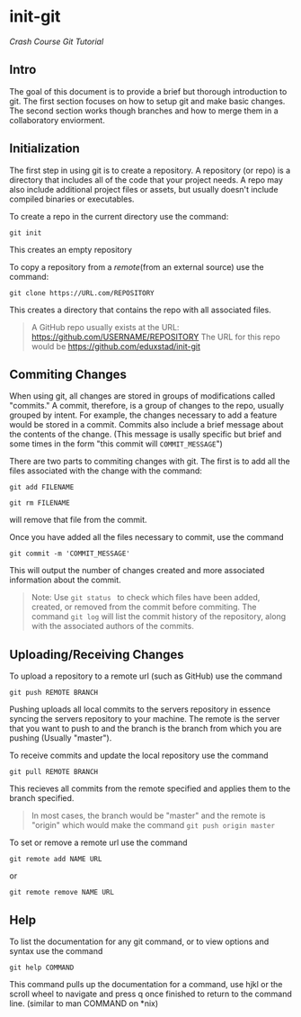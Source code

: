 init-git
===
*Crash Course Git Tutorial*

Intro
---
The goal of this document is to provide a brief but thorough introduction to git. The first section focuses on how to setup git and make basic changes. The second section works though branches and how to merge them in a collaboratory enviorment. 

Initialization
---
The first step in using git is to create a repository. A repository (or repo) is a directory that includes all of the code that your project needs. A repo may also include additional project files or assets, but usually doesn't include compiled binaries or executables. 

To create a repo in the current directory use the command:

`git init ` 

This creates an empty repository

To copy a repository from a *remote*(from an external source) use the command:

`git clone https://URL.com/REPOSITORY`

This creates a directory that contains the repo with all associated files. 

> A GitHub repo usually exists at the URL: https://github.com/USERNAME/REPOSITORY 
> The URL for this repo would be https://github.com/eduxstad/init-git

Commiting Changes
---
When using git, all changes are stored in groups of modifications called "commits." A commit, therefore, is a group of changes to the repo, usually grouped by intent. For example, the changes necessary to add a feature would be stored in a commit. Commits also include a brief message about the contents of the change. (This message is usally specific but brief and some times in the form "this commit will `COMMIT_MESSAGE`")

There are two parts to commiting changes with git. The first is to add all the files associated with the change with the command:

`git add FILENAME `


`git rm FILENAME ` 

will remove that file from the commit.

Once you have added all the files necessary to commit, use the command

`git commit -m 'COMMIT_MESSAGE' `

This will output the number of changes created and more associated information about the commit. 

> Note: Use `git status ` to check which files have been added, created, or removed from the commit before commiting. 
> The command `git log` will list the commit history of the repository, along with the associated authors of the commits.

Uploading/Receiving Changes
---
To upload a repository to a remote url (such as GitHub) use the command

`git push REMOTE BRANCH `

Pushing uploads all local commits to the servers repository in essence syncing the servers repository to your machine. The remote is the server that you want to push to and the branch is the branch from which you are pushing (Usually "master").

To receive commits and update the local repository use the command

`git pull REMOTE BRANCH`

This recieves all commits from the remote specified and applies them to the branch specified. 
> In most cases, the branch would be "master" and the remote is "origin" which would make the command `git push origin master`

To set or remove a remote url use the command

`git remote add NAME URL `

or 

`git remote remove NAME URL `

Help
---
To list the documentation for any git command, or to view options and syntax use the command

`git help COMMAND `

This command pulls up the documentation for a command, use hjkl or the scroll wheel to navigate and press q once finished to return to the command line. (similar to man COMMAND on *nix) 

